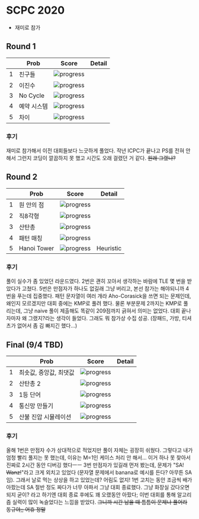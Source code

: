 
# SCPC 2020
- 재미로 참가

## Round 1
||Prob|Score|Detail|
|---|---|---|---|
1|친구들|![progress](https://progress-bar.dev/80/?scale=80&suffix=/80)|
2|이진수|![progress](https://progress-bar.dev/150/?scale=150&suffix=/150)|
3|No Cycle|![progress](https://progress-bar.dev/180/?scale=180&suffix=/180)|
4|예약 시스템|![progress](https://progress-bar.dev/190/?scale=190&suffix=/190)|
5|차이|![progress](https://progress-bar.dev/200/?scale=200&suffix=/200)|

### 후기
재미로 참가해서 이전 대회들보다 느긋하게 풀었다. 작년 ICPC가 끝나고 PS를 전혀 안 해서 그런지 코딩이 깔끔하지 못 했고 시간도 오래 걸렸던 거 같다. ~~원래 그랬나?~~

## Round 2
||Prob|Score|Detail|
|---|---|---|---|
1|원 안의 점|![progress](https://progress-bar.dev/100/?scale=100&suffix=/100)|
2|직8각형|![progress](https://progress-bar.dev/200/?scale=200&suffix=/200)|
3|산탄총|![progress](https://progress-bar.dev/300/?scale=300&suffix=/300)|
4|패턴 매칭|![progress](https://progress-bar.dev/209/?scale=400&suffix=/400)|
5|Hanoi Tower|![progress](https://progress-bar.dev/0/?scale=500&suffix=/500)|Heuristic

### 후기
풀이 실수가 좀 있었던 라운드였다. 2번은 괜히 꼬아서 생각하는 바람에 TLE 몇 번을 받았다가 고쳤다. 5번은 만점자가 하나도 없길래 그냥 버리고, 본선 참가는 해야되니까 4번을 푸는데 집중했다. 패턴 문자열이 여러 개라 Aho-Corasick을 쓰면 되는 문제인데, 왜인지 모르겠지만 대회 중에는 KMP로 풀려 했다. 물론 부분문제 2까지는 KMP로 풀리는데, 그냥 naive 풀이 제출해도 똑같이 209점까지 긁혀서 의미는 없었다. 대회 끝나자마자 왜 그랬지?라는 생각이 들었다. 그래도 뭐 참가상 수집 성공. (장패드, 가방, 티셔츠가 없어서 좀 김 빠지긴 했다...)


## Final (9/4 TBD)
||Prob|Score|Detail|
|---|---|---|---|
1|최솟값, 중앙값, 최댓값|![progress](https://progress-bar.dev/200/?scale=200&suffix=/200)|
2|산탄총 2|![progress](https://progress-bar.dev/0/?scale=250&suffix=/250)|
3|1등 단어|![progress](https://progress-bar.dev/0/?scale=250&suffix=/250)|
4|통신망 만들기|![progress](https://progress-bar.dev/0/?scale=400&suffix=/400)|
5|산불 진압 시뮬레이션|![progress](https://progress-bar.dev/0/?scale=400&suffix=/400)|

### 후기
올해 1번은 만점자 수가 상대적으로 적었지만 풀이 자체는 굉장히 쉬웠다. 그렇다고 내가 엄청 빨리 풀지는 못 했는데, 이유는 M=1인 케이스 처리 안 해서... 이거 하나 못 찾아서 진짜로 2시간 동안 디버깅 했다ㅡㅡ
3번 만점자가 있길래 먼저 봤는데, 문제가 "SA! ~~Wanz!~~"라고 크게 외치고 있었다 (문자열 문제에서 banana로 예시를 든다? 아무튼 SA임). 그래서 날로 먹는 상상을 하고 있었는데? 어림도 없지! 1번 고치는 동안 조금씩 배가 아팠는데 SA 절반 정도 짜다가 너무 아파서 그냥 대회 종료했다. 그냥 화장실 갔다오면 되지 굳이? 라고 하기엔 대회 종료 후에도 꽤 오랬동안 아팠다;
이번 대회를 통해 알고리즘 실력이 많이 녹슬었다는 느낌을 받았다. ~~그니까 시간 남을 때 틈틈이 문제나 풀어라 동규야;; 어휴 정말~~